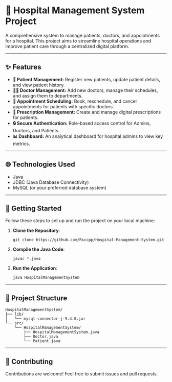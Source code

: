 # 🏥 Hospital Management System Project

A comprehensive system to manage patients, doctors, and appointments for a hospital. This project aims to streamline hospital operations and improve patient care through a centralized digital platform.

---

## ✨ Features

-   **👤 Patient Management:** Register new patients, update patient details, and view patient history.
-   **👨‍⚕️ Doctor Management:** Add new doctors, manage their schedules, and assign them to departments.
-   **📅 Appointment Scheduling:** Book, reschedule, and cancel appointments for patients with specific doctors.
-   **💊 Prescription Management:** Create and manage digital prescriptions for patients.
-   **🔒 Secure Authentication:** Role-based access control for Admins, Doctors, and Patients.
-   **📊 Dashboard:** An analytical dashboard for hospital admins to view key metrics.

---

## 🌐 Technologies Used
- Java
- JDBC (Java Database Connectivity)
- MySQL (or your preferred database system)

---

## 🚀 Getting Started

Follow these steps to set up and run the project on your local machine:

1. **Clone the Repository**: 
   ```shell
   git clone https://github.com/Rsccpp/Hospital-Management-System.git
2. **Compile the Java Code**:

   ```shell
   javac *.java
3. **Run the Application**:

   ```shell
   java HospitalManagementSystem

---

## 📂 Project Structure

```text
HospitalManagementSystem/
├── lib/
│   └── mysql-connector-j-9.4.0.jar
└── src/
    └── HospitalManagementSystem/
        ├── HospitalManagementSystem.java
        ├── Doctor.java
        └── Patient.java
```

---

## 🤝 Contributing
 Contributions are welcome! Feel free to submit issues and pull requests.
